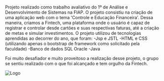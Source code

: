 Projeto realizado como trabalho avaliativo do 1º de Análise e Desenvolvimento de Sistemas na FIAP. O projeto consistiu na criação de uma aplicação web com o tema 'Controle e Educação Financeira'.
Dessa maneira, criamos a Fintech, uma plataforma onde o usuário é capaz de registrar e controlar desde cartões e suas respectivas faturas, até a criação de metas e simular investimentos. O projeto utilizou de tecnologias aprendidas ao decorrer do ano, que foram:
-Jsp e JSTL
-HTML e CSS (utilizando apenas o bootstrap de framework como solicitado pela faculdade)
-Banco de dados SQL Oracle
-Java

Foi muito desafiador e muito proveitoso a realização desse projeto, o grupo se sentiu realizado com o que foi alcançado e tem orgulho da Fintech.

![Logo](https://github.com/user-attachments/assets/4458b767-5238-4eff-bc35-ceda489b41f2)
